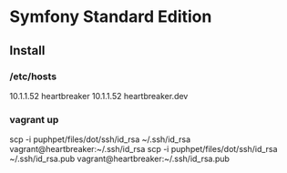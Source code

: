 Symfony Standard Edition
========================

Install
-------

### /etc/hosts
10.1.1.52 heartbreaker
10.1.1.52 heartbreaker.dev

### vagrant up ###

scp -i puphpet/files/dot/ssh/id_rsa ~/.ssh/id_rsa vagrant@heartbreaker:~/.ssh/id_rsa
scp -i puphpet/files/dot/ssh/id_rsa ~/.ssh/id_rsa.pub vagrant@heartbreaker:~/.ssh/id_rsa.pub

